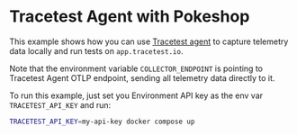 # Tracetest Agent with Pokeshop

This example shows how you can use [Tracetest agent](https://docs.tracetest.io/concepts/agent) to capture telemetry data locally and run tests on `app.tracetest.io`.

Note that the environment variable `COLLECTOR_ENDPOINT` is pointing to Tracetest Agent OTLP endpoint, sending all telemetry data directly to it.

To run this example, just set you Environment API key as the env var `TRACETEST_API_KEY` and run:

```sh
TRACETEST_API_KEY=my-api-key docker compose up
```
